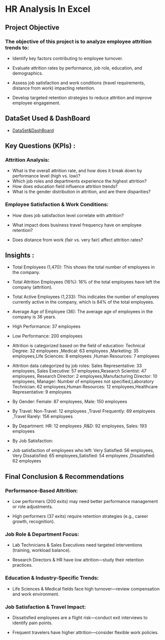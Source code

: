 # HR Analysis In Excel

## Project Objective

### The objective of this project is to analyze employee attrition trends to:

- Identify key factors contributing to employee turnover.

- Evaluate attrition rates by performance, job role, education, and demographics.

- Assess job satisfaction and work conditions (travel requirements, distance from work) impacting retention.

- Develop targeted retention strategies to reduce attrition and improve employee engagement.
  
## DataSet Used & DashBoard
- <a href ="https://github.com/Shahdgmal/HR---Project/blob/main/HR_DataSet.xlsx">DataSet&DashBoard</a>
## Key Questions (KPIs) :

### Attrition Analysis:

- What is the overall attrition rate, and how does it break down by performance level (high vs. low)?
- Which job roles and departments experience the highest attrition?
- How does education field influence attrition trends?
- What is the gender distribution in attrition, and are there disparities?

### Employee Satisfaction & Work Conditions:

- How does job satisfaction level correlate with attrition?

- What impact does business travel frequency have on employee retention?

- Does distance from work (fair vs. very fair) affect attrition rates?



## Insights :

- Total Employees (1,470): This shows the total number of employees in the company.
- Total Attrition Employees (16%): 16% of the total employees have left the company (attrition).
- Total Active Employees (1,233): This indicates the number of employees currently active in the company, which is 84% of the total employees.
- Average Age of Employee (36): The average age of employees in the company is 36 years.
- High Performance: 37 employees
- Low Performance: 200 employees
- Attrition is categorized based on the field of education: Technical Degree: 32 employees ,Medical: 63 employees ,Marketing: 35 employees,Life Sciences: 8 employees ,Human Resources: 7 employees
- Attrition data categorized by job roles: Sales Representative: 33 employees, Sales Executive: 57 employees,Research Scientist: 47 employees, Research Director: 2 employees,Manufacturing Director: 10 employees, Manager: Number of employees not specified,Laboratory Technician: 62 employees,Human Resources: 12 employees,Healthcare Representative: 9 employees
- By Gender: Female: 87 employees, Male: 150 employees
- By Travel: Non-Travel: 12 employees ,Travel Frequently: 69 employees ,Travel Rarely: 156 employees
- By Department: HR: 12 employees ,R&D: 92 employees, Sales: 193 employees
- By Job Satisfaction:

- Job satisfaction of employees who left: Very Satisfied: 56 employees, Very Dissatisfied: 65 employees,Satisfied: 54 employees
,Dissatisfied: 62 employees

## Final Conclusion & Recommendations

### Performance-Based Attrition:

- Low performers (200 exits) may need better performance management or role adjustments.

- High performers (37 exits) require retention strategies (e.g., career growth, recognition).

### Job Role & Department Focus:

- Lab Technicians & Sales Executives need targeted interventions (training, workload balance).

- Research Directors & HR have low attrition—study their retention practices.

### Education & Industry-Specific Trends:

- Life Sciences & Medical fields face high turnover—review compensation and work environment.

### Job Satisfaction & Travel Impact:

- Dissatisfied employees are a flight risk—conduct exit interviews to identify pain points.

- Frequent travelers have higher attrition—consider flexible work policies.
